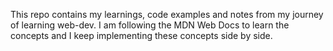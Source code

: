 This repo contains my learnings, code examples and notes from my journey of learning web-dev. I am following the MDN Web Docs to learn the concepts and I keep implementing these concepts side by side.
